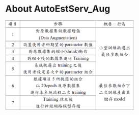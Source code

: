 # About AutoEstServ_Aug

<img src="https://github.com/awesomezzz/AutoEstServ_Aug/blob/main/Process.png" width="80%" height="80%" />

